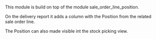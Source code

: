 This module is build on top of the module sale_order_line_position.

On the delivery report it adds a column with the Position from the
related sale order line.

The Position can also made visible int the stock picking view.
